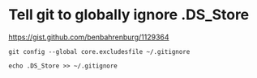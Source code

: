 # Tell git to globally ignore .DS_Store 

https://gist.github.com/benbahrenburg/1129364

    git config --global core.excludesfile ~/.gitignore
    
    echo .DS_Store >> ~/.gitignore
